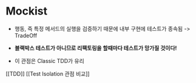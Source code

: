# Mockist
- 행동, 즉 특정 메서드의 실행을 검증하기 때문에
  내부 구현에 테스트가 종속됨 -> TradeOff
- **블랙박스 테스트가 아니므로 리팩토링을 할때마다 테스트가 망가질 것이다!**

- 이 관점은 Classic TDD가 유리

[[TDD]]
[[Test Isolation 관점 비교]]